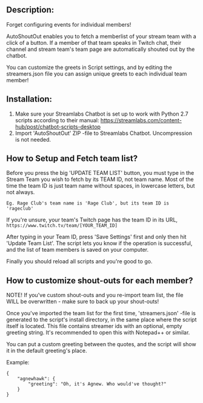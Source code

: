 Description:
-------------
Forget configuring events for individual members!

AutoShoutOut enables you to fetch a memberlist of your stream team with a click of a button. 
If a member of that team speaks in Twitch chat, their channel and stream team's team page are automatically shouted out by the chatbot.

You can customize the greets in Script settings, and by editing the streamers.json file you can assign unique greets to each individual team member!

Installation:
-------------

1) Make sure your Streamlabs Chatbot is set up to work with Python 2.7 scripts according to their manual: https://streamlabs.com/content-hub/post/chatbot-scripts-desktop
2) Import 'AutoShoutOut' ZIP -file to Streamlabs Chatbot. Uncompression is not needed.

How to Setup and Fetch team list?
-------------

Before you press the big 'UPDATE TEAM LIST' button, you must type in the Stream Team you wish to fetch by its TEAM ID, not team name. 
Most of the time the team ID is just team name without spaces, in lowercase letters, but not always. 

    Eg. Rage Club's team name is 'Rage Club', but its team ID is 'rageclub'
    
If you're unsure, your team's Twitch page has the team ID in its URL, `https://www.twitch.tv/team/[YOUR_TEAM_ID]`

After typing in your Team ID, press 'Save Settings' first and only then hit 'Update Team List'.
The script  lets you know if the operation is successful, and the list of team members is saved on your computer.

Finally you should reload all scripts and you're good to go.

How to customize shout-outs for each member?
-------------

NOTE! If you've custom shout-outs and you re-import team list, the file WILL be overwritten - make sure to back up your shout-outs!

Once you've imported the team list for the first time, 'streamers.json' -file is generated to the script's install directory, in the same place where the script itself is located. This file contains streamer ids with an optional, empty greeting string. It's recommended to open this with Notepad++ or similar.

You can put a custom greeting between the quotes, and the script will show it in the default greeting's place.

Example:
```
{
    "agnewhawk": {
        "greeting": "Oh, it's Agnew. Who would've thought?"
    }
}
```
